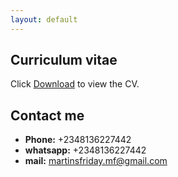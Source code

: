 ```yaml
---
layout: default
---
```


## Curriculum vitae
Click [Download](martinscv.pdf) to view the CV.

## Contact me
- **Phone:** +2348136227442
- **whatsapp:** +2348136227442
- **mail:** martinsfriday.mf@gmail.com
